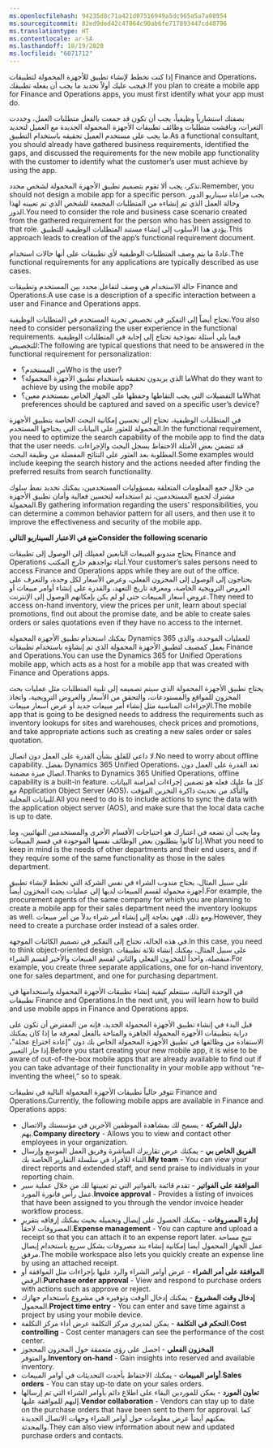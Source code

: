 ```yaml
---
ms.openlocfilehash: 94235d8c71a421d07516949a5dc965a5a7a08954
ms.sourcegitcommit: 82ed9ded42c47064c90ab6fe717893447cd48796
ms.translationtype: HT
ms.contentlocale: ar-SA
ms.lasthandoff: 10/19/2020
ms.locfileid: "6071712"
---
```

<span data-ttu-id="23621-101">إذا كنت تخطط لإنشاء تطبيق للأجهزة المحمولة لتطبيقات Finance and Operations، فيجب عليك أولاً تحديد ما يجب أن يفعله تطبيقك.</span><span class="sxs-lookup"><span data-stu-id="23621-101">If you plan to create a mobile app for Finance and Operations apps, you must first identify what your app must do.</span></span>
 
<span data-ttu-id="23621-102">بصفتك استشارياً وظيفياً، يجب أن تكون قد جمعت بالفعل متطلبات العمل، وحددت الثغرات، وناقشت متطلبات وظائف تطبيقات الأجهزة المحمولة الجديدة مع العميل لتحديد ما يجب على مستخدم العميل تحقيقه باستخدام التطبيق.</span><span class="sxs-lookup"><span data-stu-id="23621-102">As a functional consultant, you should already have gathered business requirements, identified the gaps, and discussed the requirements for the new mobile app functionality with the customer to identify what the customer’s user must achieve by using the app.</span></span>

<span data-ttu-id="23621-103">تذكر، يجب ألا تقوم بتصميم تطبيق الأجهزة المحمولة لشخص محدد.</span><span class="sxs-lookup"><span data-stu-id="23621-103">Remember, you should not design a mobile app for a specific person.</span></span> <span data-ttu-id="23621-104">يجب مراعاة سيناريو الدور وحالة العمل الذي تم إنشاءه من المتطلبات المجمعة للشخص الذي تم تعيينه لهذا الدور.</span><span class="sxs-lookup"><span data-stu-id="23621-104">You need to consider the role and business case scenario created from the gathered requirement for the person who has been assigned to that role.</span></span> <span data-ttu-id="23621-105">يؤدي هذا الأسلوب إلى إنشاء مستند المتطلبات الوظيفية للتطبيق.</span><span class="sxs-lookup"><span data-stu-id="23621-105">This approach leads to creation of the app’s functional requirement document.</span></span>

<span data-ttu-id="23621-106">عادةً ما يتم وصف المتطلبات الوظيفية لأي تطبيقات على أنها حالات استخدام.</span><span class="sxs-lookup"><span data-stu-id="23621-106">The functional requirements for any applications are typically described as use cases.</span></span> 

<span data-ttu-id="23621-107">حالة الاستخدام هي وصف لتفاعل محدد بين المستخدم وتطبيقات Finance and Operations.</span><span class="sxs-lookup"><span data-stu-id="23621-107">A use case is a description of a specific interaction between a user and Finance and Operations apps.</span></span>

<span data-ttu-id="23621-108">تحتاج أيضاً إلى التفكير في تخصيص تجربة المستخدم في المتطلبات الوظيفية.</span><span class="sxs-lookup"><span data-stu-id="23621-108">You also need to consider personalizing the user experience in the functional requirements.</span></span> <span data-ttu-id="23621-109">فيما يلي أسئلة نموذجية تحتاج إلى إجابة في المتطلبات الوظيفية للتخصيص:</span><span class="sxs-lookup"><span data-stu-id="23621-109">The following are typical questions that need to be answered in the functional requirement for personalization:</span></span>

- <span data-ttu-id="23621-110">من المستخدم؟</span><span class="sxs-lookup"><span data-stu-id="23621-110">Who is the user?</span></span>
- <span data-ttu-id="23621-111">ما الذي يريدون تحقيقه باستخدام تطبيق الأجهزة المحمولة؟</span><span class="sxs-lookup"><span data-stu-id="23621-111">What do they want to achieve by using the mobile app?</span></span>
- <span data-ttu-id="23621-112">ما التفضيلات التي يجب التقاطها وحفظها على الجهاز الخاص بمستخدم معين؟</span><span class="sxs-lookup"><span data-stu-id="23621-112">What preferences should be captured and saved on a specific user’s device?</span></span>

<span data-ttu-id="23621-113">في المتطلبات الوظيفية، تحتاج إلى تحسين إمكانية البحث الخاصة بتطبيق الأجهزة المحمولة للعثور على البيانات التي يحتاجها المستخدم.</span><span class="sxs-lookup"><span data-stu-id="23621-113">In the functional requirement, you need to optimize the search capability of the mobile app to find the data that the user needs.</span></span> <span data-ttu-id="23621-114">قد تتضمن بعض الأمثلة الاحتفاظ بسجل البحث والإجراءات المطلوبة بعد العثور على النتائج المفضلة من وظيفة البحث.</span><span class="sxs-lookup"><span data-stu-id="23621-114">Some examples would include keeping the search history and the actions needed after finding the preferred results from search functionality.</span></span>

<span data-ttu-id="23621-115">من خلال جمع المعلومات المتعلقة بمسؤوليات المستخدمين، يمكنك تحديد نمط سلوك مشترك لجميع المستخدمين، ثم استخدامه لتحسين فعالية وأمان تطبيق الأجهزة المحمولة.</span><span class="sxs-lookup"><span data-stu-id="23621-115">By gathering information regarding the users’ responsibilities, you can determine a common behavior pattern for all users, and then use it to improve the effectiveness and security of the mobile app.</span></span> 

<span data-ttu-id="23621-116">**ضع في الاعتبار السيناريو التالي**</span><span class="sxs-lookup"><span data-stu-id="23621-116">**Consider the following scenario**</span></span>

<span data-ttu-id="23621-117">يحتاج مندوبو المبيعات التابعين لعميلك إلى الوصول إلى تطبيقات Finance and Operations أثناء تواجدهم خارج المكتب.</span><span class="sxs-lookup"><span data-stu-id="23621-117">Your customer’s sales persons need to access Finance and Operations apps while they are out of the office.</span></span> <span data-ttu-id="23621-118">يحتاجون إلى الوصول إلى المخزون الفعلي، وعرض الأسعار لكل وحدة، والتعرف على العروض الترويجية الخاصة، ومعرفة تاريخ التعهد، والقدرة على إنشاء أوامر مبيعات أو عروض أسعار المبيعات حتى لو لم يكن بإمكانهم الوصول إلى الإنترنت.</span><span class="sxs-lookup"><span data-stu-id="23621-118">They need to access on-hand inventory, view the prices per unit, learn about special promotions, find out about the promise date, and be able to create sales orders or sales quotations even if they have no access to the internet.</span></span>

<span data-ttu-id="23621-119">يمكنك استخدام تطبيق الأجهزة المحمولة Dynamics 365 للعمليات الموحدة، والذي يعمل كمضيف لتطبيق الأجهزة المحمولة الذي تم إنشاؤه باستخدام تطبيقات Finance and Operations.</span><span class="sxs-lookup"><span data-stu-id="23621-119">You can use the Dynamics 365 for Unified Operations mobile app, which acts as a host for a mobile app that was created with Finance and Operations apps.</span></span>

<span data-ttu-id="23621-120">يحتاج تطبيق الأجهزة المحمولة الذي سيتم تصميمه إلى تلبية المتطلبات مثل عمليات بحث المخزون للمواقع والمستودعات، والتحقق من الأسعار والعروض الترويجية، واتخاذ الإجراءات المناسبة مثل إنشاء أمر مبيعات جديد أو عرض أسعار مبيعات.</span><span class="sxs-lookup"><span data-stu-id="23621-120">The mobile app that is going to be designed needs to address the requirements such as inventory lookups for sites and warehouses, check prices and promotions, and take appropriate actions such as creating a new sales order or sales quotation.</span></span>

<span data-ttu-id="23621-121">لا داعي للقلق بشأن القدرة على العمل دون اتصال.</span><span class="sxs-lookup"><span data-stu-id="23621-121">No need to worry about offline capability.</span></span> <span data-ttu-id="23621-122">بفضل Dynamics 365 Unified Operations، تعد القدرة على العمل دون اتصال ميزة مضمنة.</span><span class="sxs-lookup"><span data-stu-id="23621-122">Thanks to Dynamics 365 Unified Operations, offline capability is a built-in feature.</span></span> <span data-ttu-id="23621-123">كل ما عليك فعله هو تضمين إجراءات لمزامنة البيانات مع Application Object Server‏ (AOS)، والتأكد من تحديث ذاكرة التخزين المؤقت للبيانات المحلية.</span><span class="sxs-lookup"><span data-stu-id="23621-123">All you need to do is to include actions to sync the data with the application object server (AOS), and make sure that the local data cache is up to date.</span></span>     

<span data-ttu-id="23621-124">وما يجب أن تضعه في اعتبارك هو احتياجات الأقسام الأخرى والمستخدمين النهائيين، وما إذا كانوا يتطلبون بعض الوظائف نفسها الموجودة في قسم المبيعات.</span><span class="sxs-lookup"><span data-stu-id="23621-124">What you need to keep in mind is the needs of other departments and their end users, and if they require some of the same functionality as those in the sales department.</span></span>

<span data-ttu-id="23621-125">على سبيل المثال، يحتاج مندوب الشراء في نفس الشركة التي تخطط لإنشاء تطبيق أجهزة محمولة لقسم المبيعات لديها إلى عمليات بحث المخزون أيضاً.</span><span class="sxs-lookup"><span data-stu-id="23621-125">For example, the procurement agents of the same company for which you are planning to create a mobile app for their sales department need the inventory lookups as well.</span></span> <span data-ttu-id="23621-126">ومع ذلك، فهي بحاجة إلى إنشاء أمر شراء بدلاً من أمر مبيعات.</span><span class="sxs-lookup"><span data-stu-id="23621-126">However, they need to create a purchase order instead of a sales order.</span></span>

<span data-ttu-id="23621-127">في هذه الحالة، تحتاج إلى التفكير في تصميم الكائنات الموجهة.</span><span class="sxs-lookup"><span data-stu-id="23621-127">In this case, you need to think object-oriented design.</span></span> <span data-ttu-id="23621-128">على سبيل المثال، يمكنك إنشاء ثلاثة تطبيقات منفصلة، واحداً للمخزون الفعلي والثاني لقسم المبيعات والأخير لقسم الشراء.</span><span class="sxs-lookup"><span data-stu-id="23621-128">For example, you create three separate applications, one for on-hand inventory, one for sales department, and one for purchasing department.</span></span>

<span data-ttu-id="23621-129">في الوحدة التالية، ستتعلم كيفية إنشاء تطبيقات الأجهزة المحمولة واستخدامها في تطبيقات Finance and Operations.</span><span class="sxs-lookup"><span data-stu-id="23621-129">In the next unit, you will learn how to build and use mobile apps in Finance and Operations apps.</span></span>

<span data-ttu-id="23621-130">قبل البدء في إنشاء تطبيق الأجهزة المحمولة الجديد، فإنه من المفترض أن تكون على دراية بتطبيقات الأجهزة المحمولة الجاهزة والمتاحة بالفعل لمعرفة ما إذا كان يمكنك الاستفادة من وظائفها في تطبيق الأجهزة المحمولة الخاص بك دون "إعادة اختراع عجلة"، إذا جاز التعبير.</span><span class="sxs-lookup"><span data-stu-id="23621-130">Before you start creating your new mobile app, it is wise to be aware of out-of-the-box mobile apps that are already available to find out if you can take advantage of their functionality in your mobile app without “re-inventing the wheel,” so to speak.</span></span>

<span data-ttu-id="23621-131">تتوفر حالياً تطبيقات الأجهزة المحمولة التالية في تطبيقات Finance and Operations.</span><span class="sxs-lookup"><span data-stu-id="23621-131">Currently, the following mobile apps are available in Finance and Operations apps:</span></span>

- <span data-ttu-id="23621-132">**دليل الشركة** - يسمح لك بمشاهدة الموظفين الآخرين في مؤسستك والاتصال بهم.</span><span class="sxs-lookup"><span data-stu-id="23621-132">**Company directory** - Allows you to view and contact other employees in your organization.</span></span>
- <span data-ttu-id="23621-133">**الفريق الخاص بي** - يمكنك عرض تقاريرك المباشرة وفريق العمل الموسع وإرسال الثناء للأفراد في سلسلة التقارير الخاصة بك.</span><span class="sxs-lookup"><span data-stu-id="23621-133">**My team** - You can view your direct reports and extended staff, and send praise to individuals in your reporting chain.</span></span>
- <span data-ttu-id="23621-134">**الموافقة على الفواتير** - تقدم قائمة بالفواتير التي تم تعيينها لك من خلال عملية سير عمل رأس فاتورة المورد.</span><span class="sxs-lookup"><span data-stu-id="23621-134">**Invoice approval** - Provides a listing of invoices that have been assigned to you through the vendor invoice header workflow process.</span></span>
- <span data-ttu-id="23621-135">**إدارة المصروفات** - يمكنك الحصول على إيصال وتحميله بحيث يمكنك إرفاقه بتقرير المصروفات لاحقاً.</span><span class="sxs-lookup"><span data-stu-id="23621-135">**Expense management** - You can capture and upload a receipt so that you can attach it to an expense report later.</span></span> <span data-ttu-id="23621-136">تتيح مساحة عمل الجهاز المحمول أيضا إمكانية إنشاء بند مصروفات بشكل سريع باستخدام إيصال مرفق.</span><span class="sxs-lookup"><span data-stu-id="23621-136">The mobile workspace also lets you quickly create an expense line by using an attached receipt.</span></span>
- <span data-ttu-id="23621-137">**الموافقة على أمر الشراء** - عرض أوامر الشراء والرد عليها بإجراءات مثل الموافقة أو الرفض.</span><span class="sxs-lookup"><span data-stu-id="23621-137">**Purchase order approval** - View and respond to purchase orders with actions such as approve or reject.</span></span>
- <span data-ttu-id="23621-138">**إدخال وقت المشروع** - يمكنك إدخال الوقت وتوفيره في مشروع باستخدام جهازك المحمول.</span><span class="sxs-lookup"><span data-stu-id="23621-138">**Project time entry** - You can enter and save time against a project by using your mobile device.</span></span>
- <span data-ttu-id="23621-139">**التحكم في التكلفة** - يمكن لمديري مركز التكلفة عرض أداء مركز التكلفة.</span><span class="sxs-lookup"><span data-stu-id="23621-139">**Cost controlling** - Cost center managers can see the performance of the cost center.</span></span>
- <span data-ttu-id="23621-140">**المخزون الفعلي** - احصل على رؤى متعمقة حول المخزون المحجوز والمتوفر.</span><span class="sxs-lookup"><span data-stu-id="23621-140">**Inventory on-hand** - Gain insights into reserved and available inventory.</span></span>
- <span data-ttu-id="23621-141">**أوامر المبيعات** - يمكنك الاحتفاظ بأحدث التحديثات في أوامر المبيعات.</span><span class="sxs-lookup"><span data-stu-id="23621-141">**Sales orders** - You can stay up-to date on your sales orders.</span></span>
- <span data-ttu-id="23621-142">**تعاون المورد** - يمكن للموردين البقاء على اطلاع دائم بأوامر الشراء التي تم إرسالها إليهم للموافقة عليها.</span><span class="sxs-lookup"><span data-stu-id="23621-142">**Vendor collaboration** - Vendors can stay up to date on the purchase orders that have been sent to them for approval.</span></span> <span data-ttu-id="23621-143">كما يمكنهم أيضاً عرض معلومات حول أوامر الشراء وجهات الاتصال الجديدة والمحدثة.</span><span class="sxs-lookup"><span data-stu-id="23621-143">They can also view information about new and updated purchase orders and contacts.</span></span>


